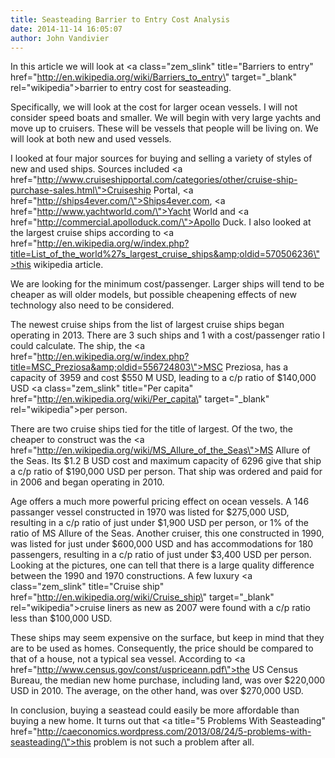 ```yaml
---
title: Seasteading Barrier to Entry Cost Analysis
date: 2014-11-14 16:05:07
author: John Vandivier
---
```




In this article we will look at <a class=\"zem_slink\" title=\"Barriers to entry\" href=\"http://en.wikipedia.org/wiki/Barriers_to_entry\" target=\"_blank\" rel=\"wikipedia\">barrier to entry</a> cost for seasteading.

Specifically, we will look at the cost for larger ocean vessels. I will not consider speed boats and smaller. We will begin with very large yachts and move up to cruisers. These will be vessels that people will be living on. We will look at both new and used vessels.

I looked at four major sources for buying and selling a variety of styles of new and used ships. Sources included <a href=\"http://www.cruiseshipportal.com/categories/other/cruise-ship-purchase-sales.html\">Cruiseship Portal</a>, <a href=\"http://ships4ever.com/\">Ships4ever.com</a>, <a href=\"http://www.yachtworld.com/\">Yacht World</a> and <a href=\"http://commercial.apolloduck.com/\">Apollo Duck</a>. I also looked at the largest cruise ships according to <a href=\"http://en.wikipedia.org/w/index.php?title=List_of_the_world%27s_largest_cruise_ships&amp;oldid=570506236\">this wikipedia article</a>.

We are looking for the minimum cost/passenger. Larger ships will tend to be cheaper as will older models, but possible cheapening effects of new technology also need to be considered.

The newest cruise ships from the list of largest cruise ships began operating in 2013. There are 3 such ships and 1 with a cost/passenger ratio I could calculate. The ship, the <a href=\"http://en.wikipedia.org/w/index.php?title=MSC_Preziosa&amp;oldid=556724803\">MSC Preziosa</a>, has a capacity of 3959 and cost $550 M USD, leading to a c/p ratio of $140,000 USD <a class=\"zem_slink\" title=\"Per capita\" href=\"http://en.wikipedia.org/wiki/Per_capita\" target=\"_blank\" rel=\"wikipedia\">per person</a>.

There are two cruise ships tied for the title of largest. Of the two, the cheaper to construct was the <a href=\"http://en.wikipedia.org/wiki/MS_Allure_of_the_Seas\">MS Allure of the Seas</a>. Its $1.2 B USD cost and maximum capacity of 6296 give that ship a c/p ratio of $190,000 USD per person. That ship was ordered and paid for in 2006 and began operating in 2010.

Age offers a much more powerful pricing effect on ocean vessels. A 146 passanger vessel constructed in 1970 was listed for $275,000 USD, resulting in a c/p ratio of just under $1,900 USD per person, or 1% of the ratio of MS Allure of the Seas. Another cruiser, this one constructed in 1990, was listed for just under $600,000 USD and has accommodations for 180 passengers, resulting in a c/p ratio of just under $3,400 USD per person. Looking at the pictures, one can tell that there is a large quality difference between the 1990 and 1970 constructions. A few luxury <a class=\"zem_slink\" title=\"Cruise ship\" href=\"http://en.wikipedia.org/wiki/Cruise_ship\" target=\"_blank\" rel=\"wikipedia\">cruise liners</a> as new as 2007 were found with a c/p ratio less than $100,000 USD.

These ships may seem expensive on the surface, but keep in mind that they are to be used as homes. Consequently, the price should be compared to that of a house, not a typical sea vessel. According to <a href=\"http://www.census.gov/const/uspriceann.pdf\">the US Census Bureau</a>, the median new home purchase, including land, was over $220,000 USD in 2010. The average, on the other hand, was over $270,000 USD.

In conclusion, buying a seastead could easily be more affordable than buying a new home. It turns out that <a title=\"5 Problems With Seasteading\" href=\"http://caeconomics.wordpress.com/2013/08/24/5-problems-with-seasteading/\">this problem</a> is not such a problem after all.